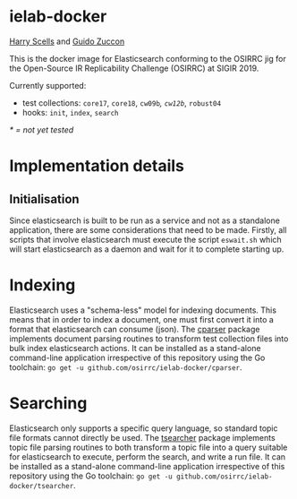 # ielab-docker

[Harry Scells](https://ielab.io/people/harry-scells) and [Guido Zuccon](https://ielab.io/people/guido-zuccon)

This is the docker image for Elasticsearch conforming to the OSIRRC jig for the Open-Source IR Replicability Challenge (OSIRRC) at SIGIR 2019.

Currently supported:

 - test collections: `core17`, `core18`, `cw09b`*, `cw12b`*, `robust04` 
 - hooks: `init`, `index`, `search`
 
_* = not yet tested_
 
# Implementation details

## Initialisation

Since elasticsearch is built to be run as a service and not as a standalone application, there are some considerations that need to be made. Firstly, all scripts that involve elasticsearch must execute the script `eswait.sh` which will start elasticsearch as a daemon and wait for it to complete starting up.

# Indexing

Elasticsearch uses a "schema-less" model for indexing documents. This means that in order to index a document, one must first convert it into a format that elasticsearch can consume (json). The [cparser](cparser) package implements document parsing routines to transform test collection files into bulk index elasticsearch actions. It can be installed as a stand-alone command-line application irrespective of this repository using the Go toolchain: `go get -u github.com/osirrc/ielab-docker/cparser`.

# Searching

Elasticsearch only supports a specific query language, so standard topic file formats cannot directly be used. The [tsearcher](tsearcher) package implements topic file parsing routines to both transform a topic file into a query suitable for elasticsearch to execute, perform the search, and write a run file. It can be installed as a stand-alone command-line application irrespective of this repository using the Go toolchain: `go get -u github.com/osirrc/ielab-docker/tsearcher`.